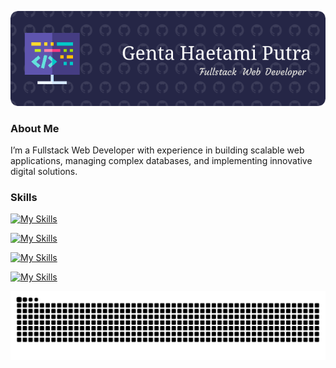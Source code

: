 ![Header GentaHP](./images/header.png)

### About Me
I’m a Fullstack Web Developer with experience in building scalable web applications, managing complex databases, and implementing innovative digital solutions.

### Skills
[![My Skills](https://skillicons.dev/icons?i=py,js,php,css,html)](https://skillicons.dev)

[![My Skills](https://skillicons.dev/icons?i=django,nodejs,expressjs,vuejs,laravel,tailwind,bootstrap,jquery)](https://skillicons.dev)

[![My Skills](https://skillicons.dev/icons?i=postgres,mongodb,mysql)](https://skillicons.dev)

[![My Skills](https://skillicons.dev/icons?i=postman,bash,debian,ubuntu,nginx,git)](https://skillicons.dev)

<img src="https://raw.githubusercontent.com/gentahape/gentahape/output/snake.svg" alt="gentahape activities" />